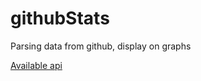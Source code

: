 # githubStats
Parsing data from github, display on graphs

[Available api](https://docs.github.com/en/rest/overview/endpoints-available-for-github-apps)
